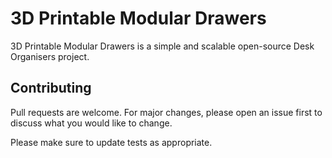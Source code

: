 # 3D Printable Modular Drawers

3D Printable Modular Drawers is a simple and scalable open-source Desk Organisers project.

## Contributing
Pull requests are welcome. For major changes, please open an issue first to discuss what you would like to change.

Please make sure to update tests as appropriate.
